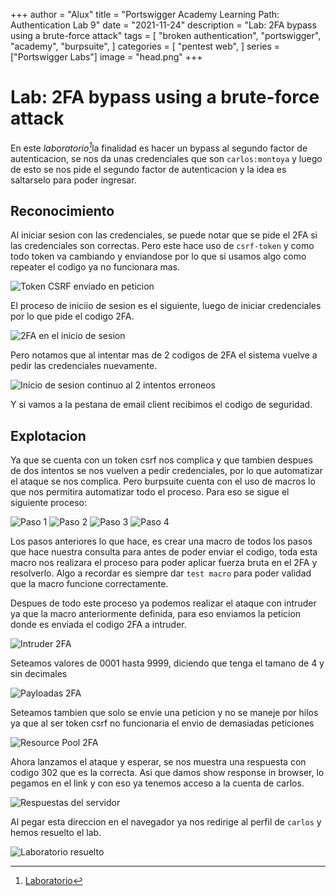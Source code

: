 +++
author = "Alux"
title = "Portswigger Academy Learning Path: Authentication Lab 9"
date = "2021-11-24"
description = "Lab: 2FA bypass using a brute-force attack"
tags = [
    "broken authentication",
    "portswigger",
    "academy",
    "burpsuite",
]
categories = [
    "pentest web",
]
series = ["Portswigger Labs"]
image = "head.png"
+++

# Lab: 2FA bypass using a brute-force attack

En este <cite>laboratorio[^1]</cite>la finalidad es hacer un bypass al segundo factor de autenticacion, se nos da unas credenciales que son `carlos:montoya` y luego de esto se nos pide el segundo factor de autenticacion y la idea es saltarselo para poder ingresar.

## Reconocimiento

Al iniciar sesion con las credenciales, se puede notar que se pide el 2FA si las credenciales son correctas. Pero este hace uso de `csrf-token` y como todo token va cambiando y enviandose por lo que si usamos algo como repeater el codigo ya no funcionara mas.

![Token CSRF enviado en peticion](csrftoken.png)

El proceso de iniciio de sesion es el siguiente, luego de iniciar credenciales por lo que pide el codigo 2FA.

![2FA en el inicio de sesion](login.png)

Pero notamos que al intentar mas de 2 codigos de 2FA el sistema vuelve a pedir las credenciales nuevamente.

![Inicio de sesion continuo al 2 intentos erroneos](login2.png)

Y si vamos a la pestana de email client recibimos el codigo de seguridad.

## Explotacion

Ya que se cuenta con un token csrf nos complica y que tambien despues de dos intentos se nos vuelven a pedir credenciales, por lo que automatizar el ataque se nos complica. Pero burpsuite cuenta con el uso de macros lo que nos permitira automatizar todo el proceso. Para eso se sigue el siguiente proceso:

![Paso 1](sessions.png)
![Paso 2](scope.png)
![Paso 3](macrorecorder.png)
![Paso 4](macro.png)

Los pasos anteriores lo que hace, es crear una macro de todos los pasos que hace nuestra consulta para antes de poder enviar el codigo, toda esta macro nos realizara el proceso para poder aplicar fuerza bruta en el 2FA y resolverlo. Algo a recordar es siempre dar `test macro` para poder validad que la macro funcione correctamente.

Despues de todo este proceso ya podemos realizar el ataque con intruder ya que la macro anteriormente definida, para eso enviamos la peticion donde es enviada el codigo 2FA a intruder. 

![Intruder 2FA](intruder.png)

Seteamos valores de 0001 hasta 9999, diciendo que tenga el tamano de 4 y sin decimales

![Payloadas 2FA](payloads.png)

Seteamos tambien que solo se envie una peticion y no se maneje por hilos ya que al ser token csrf no funcionaria el envio de demasiadas peticiones

![Resource Pool 2FA](resourcepool.png)

Ahora lanzamos el ataque y esperar, se nos muestra una respuesta con codigo 302 que es la correcta. Asi que damos show response in browser, lo pegamos en el link y con eso ya tenemos acceso a la cuenta de carlos.

![Respuestas del servidor](resultado.png)

Al pegar esta direccion en el navegador ya nos redirige al perfil de `carlos` y hemos resuelto el lab.

![Laboratorio resuelto](resuelto.png)

[^1]: [Laboratorio](https://portswigger.net/web-security/authentication/multi-factor/lab-2fa-bypass-using-a-brute-force-attack)